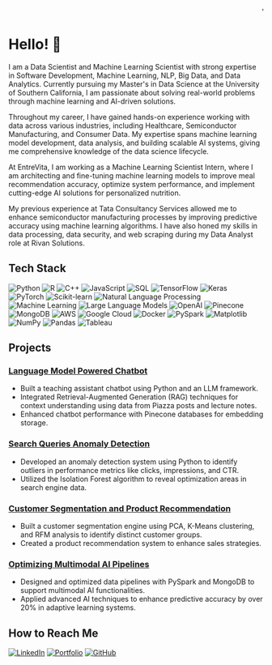 <marquee behavior="scroll" direction="left"> "Unlocking AI's Potential, One Model at a Time" </marquee>



# Hello! 👋

I am a Data Scientist and Machine Learning Scientist with strong expertise in Software Development, Machine Learning, NLP, Big Data, and Data Analytics. Currently pursuing my Master's in Data Science at the University of Southern California, I am passionate about solving real-world problems through machine learning and AI-driven solutions.

Throughout my career, I have gained hands-on experience working with data across various industries, including Healthcare, Semiconductor Manufacturing, and Consumer Data. My expertise spans machine learning model development, data analysis, and building scalable AI systems, giving me comprehensive knowledge of the data science lifecycle.

At EntreVita, I am working as a Machine Learning Scientist Intern, where I am architecting and fine-tuning machine learning models to improve meal recommendation accuracy, optimize system performance, and implement cutting-edge AI solutions for personalized nutrition.

My previous experience at Tata Consultancy Services allowed me to enhance semiconductor manufacturing processes by improving predictive accuracy using machine learning algorithms. I have also honed my skills in data processing, data security, and web scraping during my Data Analyst role at Rivan Solutions.


## Tech Stack

![Python](https://img.shields.io/badge/Python-3776AB?style=for-the-badge&logo=python&logoColor=white)
![R](https://img.shields.io/badge/R-276DC3?style=for-the-badge&logo=r&logoColor=white)
![C++](https://img.shields.io/badge/C++-00599C?style=for-the-badge&logo=cplusplus&logoColor=white)
![JavaScript](https://img.shields.io/badge/JavaScript-323330?style=for-the-badge&logo=javascript&logoColor=white)
![SQL](https://img.shields.io/badge/SQL-4479A1?style=for-the-badge&logo=sql&logoColor=white)
![TensorFlow](https://img.shields.io/badge/TensorFlow-FF6F00?style=for-the-badge&logo=tensorflow&logoColor=white)
![Keras](https://img.shields.io/badge/Keras-D00000?style=for-the-badge&logo=keras&logoColor=white)
![PyTorch](https://img.shields.io/badge/PyTorch-EE4C2C?style=for-the-badge&logo=pytorch&logoColor=white)
![Scikit-learn](https://img.shields.io/badge/Scikit--learn-F7931E?style=for-the-badge&logo=scikit-learn&logoColor=white)
![Natural Language Processing](https://img.shields.io/badge/NLP-0052CC?style=for-the-badge)
![Machine Learning](https://img.shields.io/badge/Machine--Learning-FF6F00?style=for-the-badge)
![Large Language Models](https://img.shields.io/badge/Large--Language--Models-0052CC?style=for-the-badge)
![OpenAI](https://img.shields.io/badge/OpenAI-412991?style=for-the-badge&logo=openai&logoColor=white)
![Pinecone](https://img.shields.io/badge/Pinecone-0B132B?style=for-the-badge&logo=pinecone&logoColor=white)
![MongoDB](https://img.shields.io/badge/MongoDB-47A248?style=for-the-badge&logo=mongodb&logoColor=white)
![AWS](https://img.shields.io/badge/AWS-232F3E?style=for-the-badge&logo=amazon-aws&logoColor=white)
![Google Cloud](https://img.shields.io/badge/GCP-4285F4?style=for-the-badge&logo=google-cloud&logoColor=white)
![Docker](https://img.shields.io/badge/Docker-2496ED?style=for-the-badge&logo=docker&logoColor=white)
![PySpark](https://img.shields.io/badge/PySpark-E25A1C?style=for-the-badge&logo=apache-spark&logoColor=white)
![Matplotlib](https://img.shields.io/badge/Matplotlib-3776AB?style=for-the-badge&logo=matplotlib&logoColor=white)
![NumPy](https://img.shields.io/badge/NumPy-013243?style=for-the-badge&logo=numpy&logoColor=white)
![Pandas](https://img.shields.io/badge/Pandas-150458?style=for-the-badge&logo=pandas&logoColor=white)
![Tableau](https://img.shields.io/badge/Tableau-E97627?style=for-the-badge&logo=tableau&logoColor=white)


## Projects

### [Language Model Powered Chatbot](https://github.com/karunyaMunagala12/TA-LLM-Chatbot-for-coursework-assistance)
- Built a teaching assistant chatbot using Python and an LLM framework.
- Integrated Retrieval-Augmented Generation (RAG) techniques for context understanding using data from Piazza posts and lecture notes.
- Enhanced chatbot performance with Pinecone databases for embedding storage.

### [Search Queries Anomaly Detection](https://github.com/karunyaMunagala12/anomaly-detection)
- Developed an anomaly detection system using Python to identify outliers in performance metrics like clicks, impressions, and CTR.
- Utilized the Isolation Forest algorithm to reveal optimization areas in search engine data.

### [Customer Segmentation and Product Recommendation](https://github.com/karunyaMunagala12/customer-segmentation)
- Built a customer segmentation engine using PCA, K-Means clustering, and RFM analysis to identify distinct customer groups.
- Created a product recommendation system to enhance sales strategies.

### [Optimizing Multimodal AI Pipelines](https://github.com/karunyaMunagala12/Optimizing-Multimodal-AI-Pipelines)
- Designed and optimized data pipelines with PySpark and MongoDB to support multimodal AI functionalities.
- Applied advanced AI techniques to enhance predictive accuracy by over 20% in adaptive learning systems.



## How to Reach Me

[![LinkedIn](https://img.shields.io/badge/LinkedIn-blue?style=flat-square&logo=linkedin)](https://www.linkedin.com/in/karunya-m/) 
[![Portfolio](https://img.shields.io/badge/Portfolio-000000?style=flat-square&logo=github)](https://karunyamunagala12.github.io/Webportfolio/) 
[![GitHub](https://img.shields.io/badge/GitHub-000000?style=flat-square&logo=github)](https://github.com/karunyaMunagala12)


